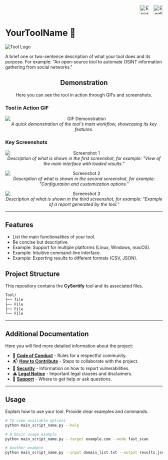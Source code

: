 <p style="text-align: right; margin-bottom: 20px;">

  <!-- Spanish Flag for Spanish version -->
  <a href="README.md" style="text-decoration: none; margin-left: 10px;" title="Español">
    <img src="https://flagpedia.net/data/flags/w1600/es.png" alt="Español" width="30">
  </a>
  <!-- US Flag for English version -->
  <a href="README.en.md" style="text-decoration: none; margin-left: 10px;" title="English">
    <img src="https://flagpedia.net/data/flags/w1600/us.png" alt="English" width="30">
  </a>
</p>

# YourToolName 🚀

![Tool Logo](URL_OF_YOUR_TOOL_LOGO_HERE) 
<!-- If you don't have a logo, you can remove the line above or use a generic icon. -->

A brief one or two-sentence description of what your tool does and its purpose.
For example: "An open-source tool to automate OSINT information gathering from social networks."

<h2 align="center">Demonstration</h2>

<p align="center">
  Here you can see the tool in action through GIFs and screenshots.
</p>

### Tool in Action GIF

<p align="center">
  <img src="URL_OF_YOUR_GIF_HERE" alt="GIF Demonstration" style="max-width: 100%; height: auto; display: block; margin: 0 auto;">
  <em>A quick demonstration of the tool's main workflow, showcasing its key features.</em>
</p>

### Key Screenshots

<p align="center">
  <img src="URL_OF_YOUR_PHOTO_1_HERE" alt="Screenshot 1" style="max-width: 100%; height: auto; display: block; margin: 0 auto;">
  <em>Description of what is shown in the first screenshot, for example: "View of the main interface with loaded results."</em>
</p>

<p align="center">
  <img src="URL_OF_YOUR_PHOTO_2_HERE" alt="Screenshot 2" style="max-width: 100%; height: auto; display: block; margin: 0 auto;">
  <em>Description of what is shown in the second screenshot, for example: "Configuration and customization options."</em>
</p>

<p align="center">
  <img src="URL_OF_YOUR_PHOTO_3_HERE" alt="Screenshot 3" style="max-width: 100%; height: auto; display: block; margin: 0 auto;">
  <em>Description of what is shown in the third screenshot, for example: "Example of a report generated by the tool."</em>
</p>

---

## Features

*   List the main functionalities of your tool.
*   Be concise but descriptive.
*   Example: Support for multiple platforms (Linux, Windows, macOS).
*   Example: Intuitive command-line interface.
*   Example: Exporting results to different formats (CSV, JSON).

## Project Structure

This repository contains the **CySortify** tool and its associated files.
```bash
Tool/
├── file
├── File
├── File
└── File
```

---

## Additional Documentation

Here you will find more detailed information about the project:

*   🤝 [**Code of Conduct**](CODIGO_DE_CONDUCTA.md) - Rules for a respectful community.
*   📬 [**How to Contribute**](COMO_CONTRIBUIR.md) - Steps to collaborate with the project.
*   🔐 [**Security**](SEGURIDAD.md) - Information on how to report vulnerabilities.
*   ⚠️ [**Legal Notice**](AVISO_LEGAL.md) - Important legal clauses and disclaimers.
*   📢 [**Support**](SOPORTE.md) - Where to get help or ask questions.

---

## Usage

Explain how to use your tool. Provide clear examples and commands.

```bash
# To view available options
python main_script_name.py --help

# A basic usage example
python main_script_name.py --target example.com --mode fast_scan

# Another example
python main_script_name.py --input domain_list.txt --output results.json
